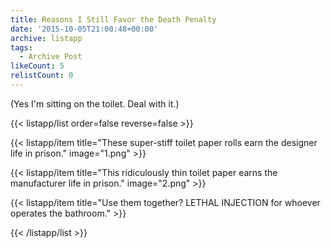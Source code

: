 ```yaml
---
title: Reasons I Still Favor the Death Penalty
date: '2015-10-05T21:00:48+00:00'
archive: listapp
tags: 
  - Archive Post
likeCount: 5
relistCount: 0
---
```


(Yes I'm sitting on the toilet. Deal with it.)

<!--more-->

{{< listapp/list order=false reverse=false >}}

   {{< listapp/item title="These super-stiff toilet paper rolls earn the designer life in prison."
      image="1.png" >}}

   {{< listapp/item title="This ridiculously thin toilet paper earns the manufacturer life in prison."
      image="2.png" >}}

   {{< listapp/item title="Use them together? LETHAL INJECTION for whoever operates the bathroom." >}}

{{< /listapp/list >}}
